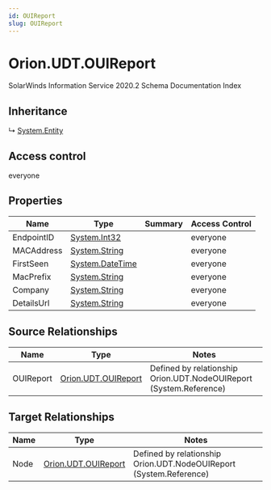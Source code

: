 ```yaml
---
id: OUIReport
slug: OUIReport
---
```


# Orion.UDT.OUIReport

SolarWinds Information Service 2020.2 Schema Documentation Index

## Inheritance

↳ [System.Entity](./../System/Entity)

## Access control

everyone

## Properties

| Name | Type | Summary | Access Control |
| ------ | ------ | ------ | ------ |
| EndpointID | [System.Int32](https://docs.microsoft.com/en-us/dotnet/api/system.int32) |  | everyone |
| MACAddress | [System.String](https://docs.microsoft.com/en-us/dotnet/api/system.string) |  | everyone |
| FirstSeen | [System.DateTime](https://docs.microsoft.com/en-us/dotnet/api/system.datetime) |  | everyone |
| MacPrefix | [System.String](https://docs.microsoft.com/en-us/dotnet/api/system.string) |  | everyone |
| Company | [System.String](https://docs.microsoft.com/en-us/dotnet/api/system.string) |  | everyone |
| DetailsUrl | [System.String](https://docs.microsoft.com/en-us/dotnet/api/system.string) |  | everyone |

## Source Relationships

| Name | Type | Notes |
| ------ | ------ | ------ |
| OUIReport | [Orion.UDT.OUIReport](./../Orion.UDT/OUIReport) | Defined by relationship Orion.UDT.NodeOUIReport (System.Reference) |

## Target Relationships

| Name | Type | Notes |
| ------ | ------ | ------ |
| Node | [Orion.UDT.OUIReport](./../Orion.UDT/OUIReport) | Defined by relationship Orion.UDT.NodeOUIReport (System.Reference) |

